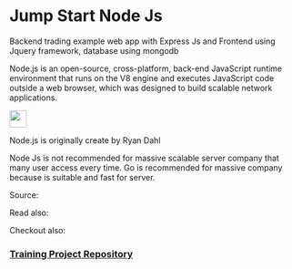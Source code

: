 # Jump Start Node Js

Backend trading example web app with Express Js and Frontend using Jquery framework, database using mongodb

Node.js is an open-source, cross-platform, back-end JavaScript runtime environment that runs on the V8 engine and executes JavaScript code outside a web browser, which was designed to build scalable network applications.

<a href="https://en.wikipedia.org/wiki/Node.js"><img src="https://qwords.com/blog/wp-content/uploads/2020/05/node-js-adalah.png" height="30"></a>

Node.js is originally create by Ryan Dahl
<a href="https://en.wikipedia.org/wiki/Ryan_Dahl"></a>

Node Js is not recommended for massive scalable server company that many user access every time. Go is recommended for massive company because is suitable and fast for server.

Source: <a href="https://stackoverflow.blog/2020/11/02/go-golang-learn-fast-programming-languages/"></a>

Read also:
<a href="https://medium.com/@imior/10-things-i-regret-about-node-js-ryan-dahl-2ba71ff6b4dc"></a>

Checkout also:
<a href="https://www.youtube.com/watch?v=M3BM9TB-8yA">

### Training Project Repository